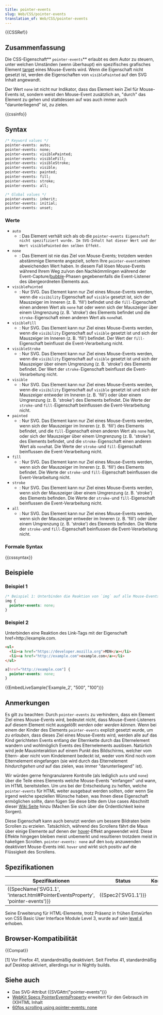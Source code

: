 ```yaml
---
title: pointer-events
slug: Web/CSS/pointer-events
translation_of: Web/CSS/pointer-events
---
```

{{CSSRef}}

## Zusammenfassung

Die CSS-Eigenschaft** `pointer-events`** erlaubt es dem Autor zu steuern, unter welchen Umständen (wenn überhaupt) ein spezifisches grafisches Element [target](/de/docs/Web/API/event.target) eines Mouse-Events wird. Wenn die Eigenschaft nicht gesetzt ist, werden die Eigenschaften von `visiblePainted` auf den SVG Inhalt angewandt.

Der Wert `none` ist nicht nur Indikator, dass das Element kein Ziel für Mouse-Events ist, sondern weist den Mouse-Event zusätzlich an, "durch" das Element zu gehen und stattdessen auf was auch immer auch "darunterliegend" ist, zu zielen.

{{cssinfo}}

## Syntax

```css
/* Keyword values */
pointer-events: auto;
pointer-events: none;
pointer-events: visiblePainted;
pointer-events: visibleFill;
pointer-events: visibleStroke;
pointer-events: visible;
pointer-events: painted;
pointer-events: fill;
pointer-events: stroke;
pointer-events: all;

/* Global values */
pointer-events: inherit;
pointer-events: initial;
pointer-events: unset;
```

### Werte

- `auto`
  - : Das Element verhält sich als ob die `pointer-events Eigenschaft nicht spezifiziert wurde. Im SVG-Inhalt hat dieser Wert und der Wert visiblePainted` `den selben Effekt.`
- `none`
  - : Das Element ist nie das Ziel von Mouse-Events; trotzdem werden abstämmige Elemente angezielt, sofern Ihre `pointer-events`einen abweichenden Wert haben. In diesem Fall lösen Mouse-Events während Ihrem Weg zu/von den Nachkömmlingen während der Event-Capture/[bubble](/de/docs/Web/API/event.bubbles)-Phasen gegebenenfalls die Event-Listener des übergeordneten Elements aus.
- `visiblePainted`
  - : Nur SVG. Das Element kann nur Ziel eines Mouse-Events werden, wenn die `visibility` Eigenschaft auf `visible` gesetzt ist, sich der Mauszeiger im Inneren (z. B. 'fill') befindet und die `fill-`Eigenschaft einen anderen Wert als `none` hat oder wenn sich der Mauszeiger über einem Umgrenzung (z. B. 'stroke') des Elements befindet und die `stroke-`Eigenschaft einen anderen Wert als `none`hat.
- `visibleFill`
  - : Nur SVG. Das Element kann nur Ziel eines Mouse-Events werden, wenn die `visibility` Eigenschaft auf `visible` gesetzt ist und sich der Mauszeiger im Inneren (z. B. 'fill') befindet. Der Wert der `fill-`Eigenschaft beinflusst die Event-Verarbeitung nicht.
- `visibleStroke`
  - : Nur SVG. Das Element kann nur Ziel eines Mouse-Events werden, wenn die `visibility` Eigenschaft auf `visible` gesetzt ist und sich der Mauszeiger über einem Umgrenzung (z. B. 'stroke') des Elements befindet. Der Wert der `stroke-`Eigenschaft beinflusst die Event-Verarbeitung nicht.
- `visible`
  - : Nur SVG. Das Element kann nur Ziel eines Mouse-Events werden, wenn die `visibility` Eigenschaft auf `visible` gesetzt ist und sich der Mauszeiger entweder im Inneren (z. B. 'fill') oder über einem Umgrenzung (z. B. 'stroke') des Elements befindet. Die Werte der `stroke-`und `fill-`Eigenschaft beinflussen die Event-Verarbeitung nicht.
- `painted`
  - : Nur SVG. Das Element kann nur Ziel eines Mouse-Events werden, wenn sich der Mauszeiger im Inneren (z. B. 'fill') des Elements befindet, und die `fill-`Eigenschaft einen anderen Wert als `none` hat, oder sich der Mauszeiger über einem Umgrenzung (z. B. 'stroke') des Elements befindet, und die `stroke-`Eigenschaft einen anderen Wert als `none`hat. Die Werte der `stroke-`und `fill-`Eigenschaft beinflussen die Event-Verarbeitung nicht.
- `fill`
  - : Nur SVG. Das Element kann nur Ziel eines Mouse-Events werden, wenn sich der Mauszeiger im Inneren (z. B. 'fill') des Elements befindet. Die Werte der `stroke-`und `fill-`Eigenschaft beinflussen die Event-Verarbeitung nicht.
- `stroke`
  - : Nur SVG. Das Element kann nur Ziel eines Mouse-Events werden, wenn sich der Mauszeiger über einem Umgrenzung (z. B. 'stroke') des Elements befinden. Die Werte der `stroke-`und `fill-`Eigenschaft beinflussen die Event-Verarbeitung nicht.
- `all`
  - : Nur SVG. Das Element kann nur Ziel eines Mouse-Events werden, wenn sich der Mauszeiger entweder im Inneren (z. B. 'fill') oder über einem Umgrenzung (z. B. 'stroke') des Elements befinden. Die Werte der `stroke-`und `fill-`Eigenschaft beinflussen die Event-Verarbeitung nicht.

### Formale Syntax

{{csssyntax}}

## Beispiele

### Beispiel 1

```css
/* Beispiel 1: Unterbinden die Reaktion von `img` auf alle Mouse-Events wie z. B. dragging, hovering, clicking */
img {
  pointer-events: none;
}
```

### Beispiel 2

Unterbinden eine Reaktion des Link-Tags mit der Eigenschaft href=http\://example.com.

```html
<ul>
  <li><a href="https://developer.mozilla.org">MDN</a></li>
  <li><a href="http://example.com">example.com</a></li>
</ul>
```

```css
a[href="http://example.com"] {
  pointer-events: none;
}
```

{{EmbedLiveSample('Example_2', "500", "100")}}

## Anmerkungen

Es gilt zu beachten: Durch `pointer-events` zu verhindern, dass ein Element Ziel eines Mouse-Events wird, bedeutet nicht, dass Mouse-Event-Listeners auf diesem Element nicht ausgelößt _werden_ oder _werden können_. Wenn bei einem der Kinder des Elements `pointer-events` explizit gesetzt wurde, um _zu erlauben_, dass dieses Ziel eines Mouse-Events wird, werden alle auf das Kind gerichteten Events entlang der Elternkette durch das Elternelement wandern und wohlmöglich Events des Elternelements auslösen. Natürlich wird jede Mausinteraktion auf einem Punkt des Bildschirms, welcher vom Eltern- aber nicht vom Kindelement bedeckt ist, weder vom Kind noch vom Elternelement eingefangen (sie wird durch das Elternelement _hindurchgehen und_ auf das zielen, was immer "darunterliegend" ist).

Wir würden gerne feingranularere Kontrolle (als lediglich `auto` und `none`) über die Teile eines Elements welche Mouse-Events "einfangen" und wann, im HTML bereitstellen. Um uns bei der Entscheidung zu helfen, welche `pointer-events` für HTML weiter ausgebaut werden sollten, oder wenn Sie irgend welche speziellen Wünsche haben, was Ihnen diese Eigenschaft ermöglichen sollte, dann fügen Sie diese bitte dem Use cases Abschnitt dieser [Wiki Seite](https://wiki.mozilla.org/SVG:pointer-events) hinzu (Machen Sie sich über die Ordentlichkeit keine Sorgen).

Diese Eigenschaft kann auch benutzt werden um bessere Bildraten beim Scrollen zu erzielen. Tatsächlich, während des Scrollens fährt die Maus über einige Elemente auf denen der [hover](/de/docs/Web/CSS/:hover)-Effekt angewendet wird. Diese Effekte hingegen bleiben meist unbemerkt und resultieren trotzdem meist in hakeligen Scrollen. `pointer-events: none` auf den `body` anzuwenden deaktiviert Mouse-Events inkl. `hover` und wirkt sich positiv auf die Flüssigkeit des Scrollens.

## Spezifikationen

| Spezifikationen                                                                                          | Status                   | Kommentar |
| -------------------------------------------------------------------------------------------------------- | ------------------------ | --------- |
| {{SpecName('SVG1.1', 'interact.html#PointerEventsProperty', 'pointer-events')}} | {{Spec2('SVG1.1')}} |           |

Seine Erweiterung für HTML-Elemente, trotz Präsenz in frühen Entwürfen von CSS Basic User Interface Module Level 3, wurde auf sein [level 4](http://wiki.csswg.org/spec/css4-ui#pointer-events) erhoben.

## Browser-Kompatibilität

{{Compat}}

\[1] Vor Firefox 41, standardmäßig deaktiviert. Seit Firefox 41, standardmäßig auf Desktop aktiviert, allerdings nur in Nightly builds.

## Siehe auch

- Das SVG-Attribut {{SVGAttr("pointer-events")}}
- [WebKit Specs PointerEventsProperty](http://webkit.org/specs/PointerEventsProperty.html) erweitert für den Gebrauch im (X)HTML Inhalt
- [60fps scrolling using pointer-events: none](http://www.thecssninja.com/javascript/pointer-events-60fps)
